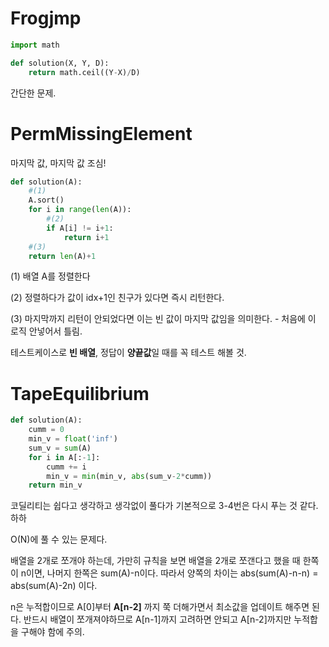 # Frogjmp

```python
import math

def solution(X, Y, D):
    return math.ceil((Y-X)/D)
```

간단한 문제.

# PermMissingElement

마지막 값, 마지막 값 조심!

```python
def solution(A):
    #(1)
    A.sort()
    for i in range(len(A)):
        #(2)
        if A[i] != i+1:
            return i+1
    #(3)
    return len(A)+1
```

(1) 배열 A를 정렬한다

(2) 정렬하다가 값이 idx+1인 친구가 있다면 즉시 리턴한다.

(3) 마지막까지 리턴이 안되었다면 이는 빈 값이 마지막 값임을 의미한다. - 처음에 이 로직 안넣어서 틀림.

테스트케이스로 **빈 배열**, 정답이 **양끝값**일 때를 꼭 테스트 해볼 것.

# TapeEquilibrium

```python
def solution(A):
    cumm = 0
    min_v = float('inf')
    sum_v = sum(A)
    for i in A[:-1]:
        cumm += i
        min_v = min(min_v, abs(sum_v-2*cumm))
    return min_v
```

코딜리티는 쉽다고 생각하고 생각없이 풀다가 기본적으로 3-4번은 다시 푸는 것 같다. 하하

O(N)에 풀 수 있는 문제다.

배열을 2개로 쪼개야 하는데, 가만히 규칙을 보면 배열을 2개로 쪼갠다고 했을 때 한쪽이 n이면, 나머지 한쪽은 sum(A)-n이다. 따라서 양쪽의 차이는 abs(sum(A)-n-n) = abs(sum(A)-2n) 이다.

n은 누적합이므로 A[0]부터 **A[n-2]** 까지 쭉 더해가면서 최소값을 업데이트 해주면 된다. 반드시 배열이 쪼개져야하므로 A[n-1]까지 고려하면 안되고 A[n-2]까지만 누적합을 구해야 함에 주의.